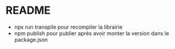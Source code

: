 # README

- npx run transpile pour recompiler la librairie
- npm publish pour publier après avoir monter la version dans le package.json